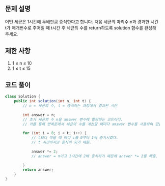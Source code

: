 ## 문제 설명
어떤 세균은 1시간에 두배만큼 증식한다고 합니다. 처음 세균의 마리수 n과 경과한 시간 t가 매개변수로 주어질 때 t시간 후 세균의 수를 return하도록 solution 함수를 완성해주세요.

## 제한 사항
1. 1 ≤ n ≤ 10
2. 1 ≤ t ≤ 15


## 코드 풀이
```java
class Solution {
    public int solution(int n, int t) {
        // n = 세균의 수, t = 증식하는 과정에서 경과된 시간
        
        int answer = n; 
        // 초기 세균의 수 n을 answer 변수에 할당하는 코드이다.
        // 이를 통해 반복문에서 세균의 수를 계산할 때마다 answer 변수를 사용하여 값을 갱신한다.
        
        for (int i = 0; i < t; i++) {
            // t보다 작을 때 마다 i를 0부터 1씩 증가시켰다.  
            // t 시간까지만 증식이 되기 때문.
            
            answer *= 2;
            // answer = n이고 1시간에 2배 증식하기 때문에 answer *= 2를 해줌.
            
        }
        return answer;
    }
}
```